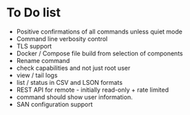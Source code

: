 # To Do list

* Positive confirmations of all commands unless quiet mode
* Command line verbosity control
* TLS support
* Docker / Compose file build from selection of components
* Rename command
* check capabilities and not just root user
* view / tail logs
* list / status in CSV and LSON formats
* REST API for remote - initially read-only + rate limited
* command should show user information.
* SAN configuration support
